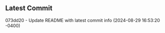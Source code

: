 
## Latest Commit
073dd20 - Update README with latest commit info (2024-08-29 16:53:20 -0400) <Yunxi-Zhou>
